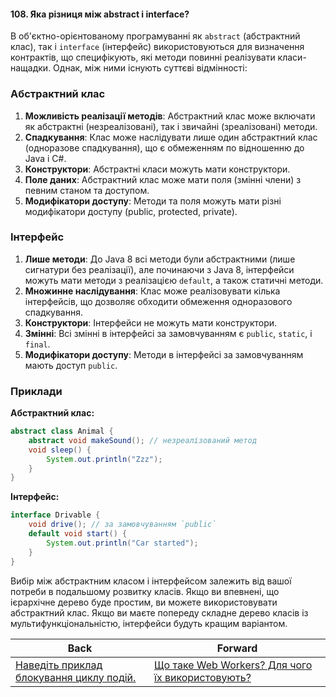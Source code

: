 #### 108. Яка різниця між abstract і interface?

В об'єктно-орієнтованому програмуванні як `abstract` (абстрактний клас), так і `interface` (інтерфейс) використовуються для визначення контрактів, що специфікують, які методи повинні реалізувати класи-нащадки. Однак, між ними існують суттєві відмінності:

### Абстрактний клас
1. **Можливість реалізації методів**: Абстрактний клас може включати як абстрактні (незреалізовані), так і звичайні (зреалізовані) методи.
2. **Спадкування**: Клас може наслідувати лише один абстрактний клас (одноразове спадкування), що є обмеженням по відношенню до Java і C#.
3. **Конструктори**: Абстрактні класи можуть мати конструктори.
4. **Поле даних**: Абстрактний клас може мати поля (змінні члени) з певним станом та доступом.
5. **Модифікатори доступу**: Методи та поля можуть мати різні модифікатори доступу (public, protected, private).

### Інтерфейс
1. **Лише методи**: До Java 8 всі методи були абстрактними (лише сигнатури без реалізації), але починаючи з Java 8, інтерфейси можуть мати методи з реалізацією `default`, а також статичні методи.
2. **Множинне наслідування**: Клас може реалізовувати кілька інтерфейсів, що дозволяє обходити обмеження одноразового спадкування.
3. **Конструктори**: Інтерфейси не можуть мати конструктори.
4. **Змінні**: Всі змінні в інтерфейсі за замовчуванням є `public`, `static`, і `final`.
5. **Модифікатори доступу**: Методи в інтерфейсі за замовчуванням мають доступ `public`.

### Приклади

**Абстрактний клас:**
```java
abstract class Animal {
    abstract void makeSound(); // незреалізований метод
    void sleep() {
        System.out.println("Zzz");
    }
}
```

**Інтерфейс:**
```java
interface Drivable {
    void drive(); // за замовчуванням `public`
    default void start() {
        System.out.println("Car started");
    }
}
```

Вибір між абстрактним класом і інтерфейсом залежить від вашої потреби в подальшому розвитку класів. Якщо ви впевнені, що ієрархічне дерево буде простим, ви можете використовувати абстрактний клас. Якщо ви маєте попереду складне дерево класів із мультифункціональністю, інтерфейси будуть кращим варіантом.

| Back | Forward |
|---|---|
| [Наведіть приклад блокування циклу подій.](/ua/middle/javascript/provide-an-example-of-event-loop-blocking.md)  | [Що таке Web Workers? Для чого їх використовують?](/ua/middle/javascript/what-are-web-workers-used-for.md) |